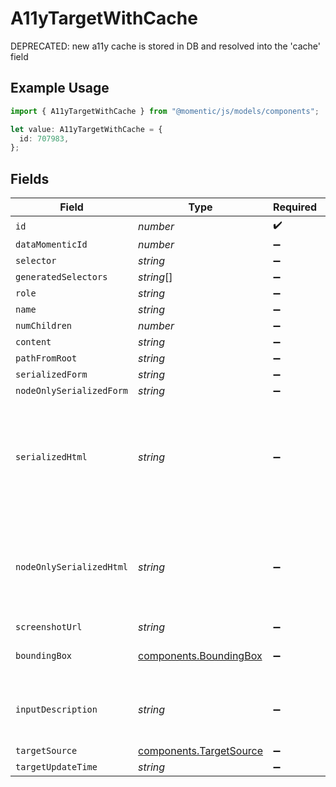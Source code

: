 # A11yTargetWithCache

DEPRECATED: new a11y cache is stored in DB and resolved into the 'cache' field

## Example Usage

```typescript
import { A11yTargetWithCache } from "@momentic/js/models/components";

let value: A11yTargetWithCache = {
  id: 707983,
};
```

## Fields

| Field                                                                                   | Type                                                                                    | Required                                                                                | Description                                                                             |
| --------------------------------------------------------------------------------------- | --------------------------------------------------------------------------------------- | --------------------------------------------------------------------------------------- | --------------------------------------------------------------------------------------- |
| `id`                                                                                    | *number*                                                                                | :heavy_check_mark:                                                                      | N/A                                                                                     |
| `dataMomenticId`                                                                        | *number*                                                                                | :heavy_minus_sign:                                                                      | N/A                                                                                     |
| `selector`                                                                              | *string*                                                                                | :heavy_minus_sign:                                                                      | N/A                                                                                     |
| `generatedSelectors`                                                                    | *string*[]                                                                              | :heavy_minus_sign:                                                                      | N/A                                                                                     |
| `role`                                                                                  | *string*                                                                                | :heavy_minus_sign:                                                                      | N/A                                                                                     |
| `name`                                                                                  | *string*                                                                                | :heavy_minus_sign:                                                                      | N/A                                                                                     |
| `numChildren`                                                                           | *number*                                                                                | :heavy_minus_sign:                                                                      | N/A                                                                                     |
| `content`                                                                               | *string*                                                                                | :heavy_minus_sign:                                                                      | N/A                                                                                     |
| `pathFromRoot`                                                                          | *string*                                                                                | :heavy_minus_sign:                                                                      | N/A                                                                                     |
| `serializedForm`                                                                        | *string*                                                                                | :heavy_minus_sign:                                                                      | N/A                                                                                     |
| `nodeOnlySerializedForm`                                                                | *string*                                                                                | :heavy_minus_sign:                                                                      | N/A                                                                                     |
| `serializedHtml`                                                                        | *string*                                                                                | :heavy_minus_sign:                                                                      | pruned html including 1 neighbor and 1 layer of children. value for text inputs pruned. |
| `nodeOnlySerializedHtml`                                                                | *string*                                                                                | :heavy_minus_sign:                                                                      | outerHtml of the element without any children. value for text inputs pruned.            |
| `screenshotUrl`                                                                         | *string*                                                                                | :heavy_minus_sign:                                                                      | N/A                                                                                     |
| `boundingBox`                                                                           | [components.BoundingBox](../../models/components/boundingbox.md)                        | :heavy_minus_sign:                                                                      | css pixel bounding box                                                                  |
| `inputDescription`                                                                      | *string*                                                                                | :heavy_minus_sign:                                                                      | the description that generated this cache                                               |
| `targetSource`                                                                          | [components.TargetSource](../../models/components/targetsource.md)                      | :heavy_minus_sign:                                                                      | N/A                                                                                     |
| `targetUpdateTime`                                                                      | *string*                                                                                | :heavy_minus_sign:                                                                      | N/A                                                                                     |